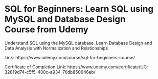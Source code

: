 
# SQL for Beginners: Learn SQL using MySQL and Database Design <br> Course from Udemy

<p>Understand SQL using the MySQL database. Learn Database Design and Data Analysis with Normalization and Relationships</p>

<p>Link: https://www.udemy.com/course/sql-for-beginners-course/</p>

<p>Certificate of Completion Link: https://www.udemy.com/certificate/UC-32819d74-c5f5-400c-a934-70db850646eb/</p>
